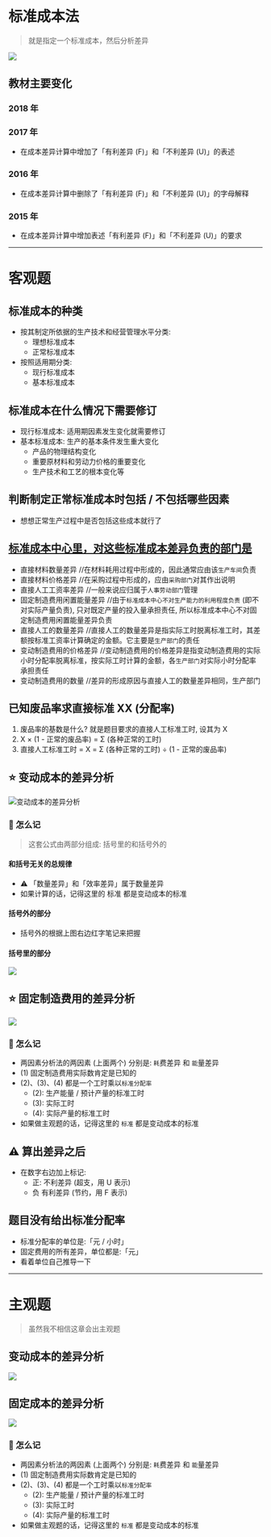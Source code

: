 # 标准成本法
> 就是指定一个标准成本，然后分析差异

![][image-1]
## 教材主要变化
### 2018 年
### 2017 年
- 在成本差异计算中增加了「有利差异 (F)」和「不利差异 (U)」的表述
### 2016 年
- 在成本差异计算中删除了「有利差异 (F)」和「不利差异 (U)」的字母解释
### 2015 年
- 在成本差异计算中增加表述「有利差异 (F)」和「不利差异 (U)」的要求

---- 
# 客观题
## 标准成本的种类
- 按其制定所依据的生产技术和经营管理水平分类: 
	- 理想标准成本
	- 正常标准成本
- 按照适用期分类: 
	- 现行标准成本
	- 基本标准成本

## 标准成本在什么情况下需要修订
- 现行标准成本: 适用期因素发生变化就需要修订
- 基本标准成本: 生产的基本条件发生重大变化
	- 产品的物理结构变化
	- 重要原材料和劳动力价格的重要变化
	- 生产技术和工艺的根本变化等

## 判断制定正常标准成本时包括 / 不包括哪些因素
- 想想正常生产过程中是否包括这些成本就行了

## [标准成本中心里，对这些标准成本差异负责的部门是][1]
- 直接材料数量差异 //在材料耗用过程中形成的，因此通常应由该`生产车间`负责
- 直接材料价格差异 //在采购过程中形成的，应由`采购部门`对其作出说明
- 直接人工工资率差异 //一般来说应归属于`人事劳动部门`管理
- 固定制造费用闲置能量差异 //由于`标准成本中心不对生产能力的利用程度负责` (即不对实际产量负责), 只对既定产量的投入量承担责任, 所以标准成本中心不对固定制造费用闲置能量差异负责
- 直接人工的数量差异 //直接人工的数量差异是指实际工时脱离标准工时，其差额按标准工资率计算确定的金额。它主要是`生产部门`的责任
- 变动制造费用的价格差异 //变动制造费用的价格差异是指变动制造费用的实际小时分配率脱离标准，按实际工时计算的金额，各`生产部门`对实际小时分配率承担责任
- 变动制造费用的数量 //差异的形成原因与直接人工的数量差异相同，生产部门

## 已知废品率求直接标准 XX (分配率)
1. 废品率的基数是什么? 就是题目要求的直接人工标准工时, 设其为 X
2. X × (1 - 正常的废品率) = Σ (各种正常的工时) 
3. 直接人工标准工时 = X = Σ (各种正常的工时) ÷ (1 - 正常的废品率)

## ⭐️ 变动成本的差异分析
![][image-2]

### 🤔 怎么记
> 这套公式由两部分组成: 括号里的和括号外的
#### 和括号无关的总规律
- ⚠️ 「数量差异」和「效率差异」属于数量差异
- 如果计算的话，记得这里的 标准 都是变动成本的标准
#### 括号外的部分
- 括号外的根据上图右边红字笔记来把握
#### 括号里的部分
![][image-3]

## ⭐️ 固定制造费用的差异分析
![][image-4]

### 🤔 怎么记
- 两因素分析法的两因素 (上面两个) 分别是: `耗`费差异 和 `能`量差异
- (1) 固定制造费用实际数肯定是已知的
- (2)、(3)、(4) 都是一个工时乘以`标准分配率`
	- (2): 生产能量 / 预计产量的标准工时
	- (3): 实际工时
	- (4): 实际产量的标准工时
- 如果做主观题的话，记得这里的 `标准` 都是变动成本的标准

## ⚠️ 算出差异之后
- 在数字右边加上标记:
	- 正: 不利差异 (超支，用 U 表示) 
	- 负 有利差异 (节约，用 F 表示) 

## 题目没有给出标准分配率
- 标准分配率的单位是:「元 / 小时」
- 固定费用的所有差异，单位都是:「元」 
- 看着单位自己推导一下

---- 
# 主观题
> 虽然我不相信这章会出主观题

## 变动成本的差异分析
![][image-5]

## 固定成本的差异分析
![][image-6]

### 🤔 怎么记
- 两因素分析法的两因素 (上面两个) 分别是: `耗`费差异 和 `能`量差异
- (1) 固定制造费用实际数肯定是已知的
- (2)、(3)、(4) 都是一个工时乘以`标准分配率`
	- (2): 生产能量 / 预计产量的标准工时
	- (3): 实际工时
	- (4): 实际产量的标准工时
- 如果做主观题的话，记得这里的 `标准` 都是变动成本的标准

[1]:	http://www.chinaacc.com/zhucekuaijishi/stzx/hu1801248376.shtml

[image-1]:	https://ws2.sinaimg.cn/large/006tNc79gy1fpyr5jazcwj312u0rwnd9.jpg
[image-2]:	https://ws2.sinaimg.cn/large/006tNc79gy1fpydh7afgcj31im10u7kn.jpg "变动成本的差异分析"
[image-3]:	http://pic.yupoo.com/jean0326/HeLTHT4g/BHtCj.jpg
[image-4]:	http://pic.yupoo.com/jean0326/HeLTHOWo/9Iwij.jpg
[image-5]:	http://pic.yupoo.com/jean0326/HeLTHT4g/BHtCj.jpg
[image-6]:	http://pic.yupoo.com/jean0326/HeLTHOWo/9Iwij.jpg